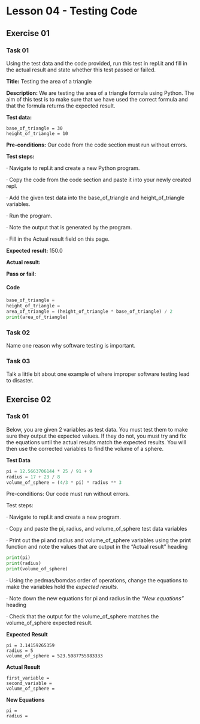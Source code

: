 # Lesson 04 - Testing Code

## Exercise 01

### Task 01

Using the test data and the code provided, run this test in repl.it and fill in the actual result and state whether this test passed or failed.

**Title:** Testing the area of a triangle

**Description:** We are testing the area of a triangle formula using Python. The aim of this test is to make sure that we have used the correct formula and that the formula returns the expected result.

**Test data:** 

```
base_of_triangle = 30 
height_of_triangle = 10
```

**Pre-conditions:** Our code from the code section must run without errors.

**Test steps:**

·    Navigate to repl.it and create a new Python program.

·    Copy the code from the code section and paste it into your newly created repl.

·    Add the given test data into the base_of_triangle and height_of_triangle variables.

·    Run the program.

·    Note the output that is generated by the program.

·    Fill in the Actual result field on this page.

**Expected result:** 150.0

**Actual result:**

**Pass or fail:**

#### Code

```python
base_of_triangle = 
height_of_triangle = 
area_of_triangle = (height_of_triangle * base_of_triangle) / 2
print(area_of_triangle)
```

### Task 02

Name one reason why software testing is important.

### Task 03

Talk a little bit about one example of where improper software testing lead to disaster.

## Exercise 02

### Task 01

Below, you are given 2 variables as test data. You must test them to make sure they output the expected values. If they do not, you must try and fix the equations until the actual results match the expected results. You will then use the corrected variables to find the volume of a sphere.

**Test Data**

```python
pi = 12.5663706144 * 25 / 91 + 9
radius = 17 + 23 / 8
volume_of_sphere = (4/3 * pi) * radius ** 3
```

Pre-conditions: Our code must run without errors. 

Test steps: 

·    Navigate to repl.it and create a new program.

·    Copy and paste the pi, radius, and volume_of_sphere test data variables

·    Print out the pi and radius and volume_of_sphere variables using the print function and note the values that are output in the “Actual result” heading

```python
print(pi)
print(radius)
print(volume_of_sphere)
```

·    Using the pedmas/bomdas order of operations, change the equations to make the variables hold the *expected results.*

·    Note down the new equations for pi and radius in the *“New equations”* heading

·    Check that the output for the volume_of_sphere matches the volume_of_sphere expected result.

**Expected Result**

```
pi = 3.14159265359
radius = 5
volume_of_sphere = 523.5987755983333
```

**Actual Result**

```
first_variable = 
second_variable = 
volume_of_sphere = 
```

**New Equations**

```
pi = 
radius = 
```

